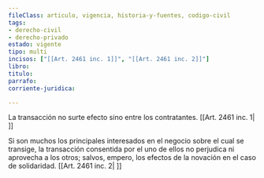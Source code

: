 ```yaml
---
fileClass: articulo, vigencia, historia-y-fuentes, codigo-civil
tags:
- derecho-civil
- derecho-privado
estado: vigente
tipo: multi
incisos: ["[[Art. 2461 inc. 1]]", "[[Art. 2461 inc. 2]]"]
libro:
titulo:
parrafo:
corriente-juridica:

---
```

La transacción no surte efecto sino entre los contratantes. [[Art. 2461 inc. 1| ]]

Si son muchos los principales interesados en el negocio sobre el cual se transige, la transacción consentida por el uno de ellos no perjudica ni aprovecha a los otros; salvos, empero, los efectos de la novación en el caso de solidaridad. [[Art. 2461 inc. 2| ]]